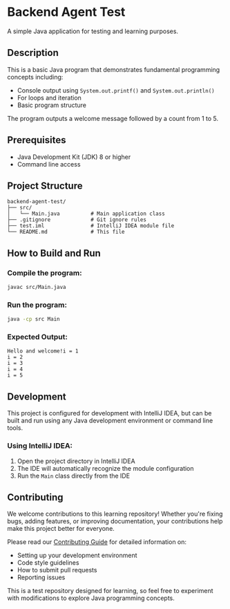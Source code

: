 # Backend Agent Test

A simple Java application for testing and learning purposes.

## Description

This is a basic Java program that demonstrates fundamental programming concepts including:
- Console output using `System.out.printf()` and `System.out.println()`
- For loops and iteration
- Basic program structure

The program outputs a welcome message followed by a count from 1 to 5.

## Prerequisites

- Java Development Kit (JDK) 8 or higher
- Command line access

## Project Structure

```
backend-agent-test/
├── src/
│   └── Main.java          # Main application class
├── .gitignore             # Git ignore rules
├── test.iml               # IntelliJ IDEA module file
└── README.md              # This file
```

## How to Build and Run

### Compile the program:
```bash
javac src/Main.java
```

### Run the program:
```bash
java -cp src Main
```

### Expected Output:
```
Hello and welcome!i = 1
i = 2
i = 3
i = 4
i = 5
```

## Development

This project is configured for development with IntelliJ IDEA, but can be built and run using any Java development environment or command line tools.

### Using IntelliJ IDEA:
1. Open the project directory in IntelliJ IDEA
2. The IDE will automatically recognize the module configuration
3. Run the `Main` class directly from the IDE

## Contributing

We welcome contributions to this learning repository! Whether you're fixing bugs, adding features, or improving documentation, your contributions help make this project better for everyone.

Please read our [Contributing Guide](CONTRIBUTING.md) for detailed information on:
- Setting up your development environment
- Code style guidelines
- How to submit pull requests
- Reporting issues

This is a test repository designed for learning, so feel free to experiment with modifications to explore Java programming concepts.